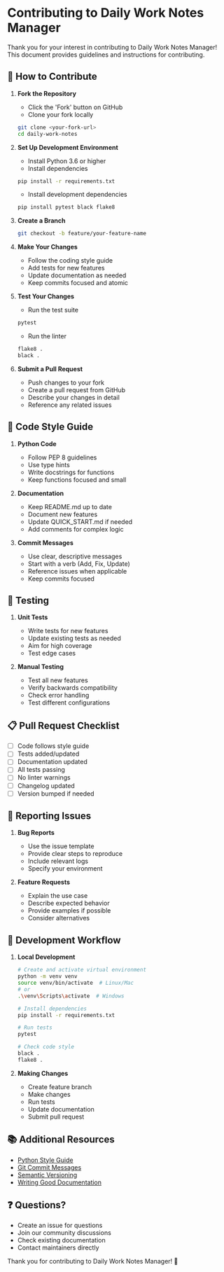 # Contributing to Daily Work Notes Manager

Thank you for your interest in contributing to Daily Work Notes Manager! This document provides guidelines and instructions for contributing.

## 🌟 How to Contribute

1. **Fork the Repository**
   - Click the 'Fork' button on GitHub
   - Clone your fork locally
   ```bash
   git clone <your-fork-url>
   cd daily-work-notes
   ```

2. **Set Up Development Environment**
   - Install Python 3.6 or higher
   - Install dependencies
   ```bash
   pip install -r requirements.txt
   ```
   - Install development dependencies
   ```bash
   pip install pytest black flake8
   ```

3. **Create a Branch**
   ```bash
   git checkout -b feature/your-feature-name
   ```

4. **Make Your Changes**
   - Follow the coding style guide
   - Add tests for new features
   - Update documentation as needed
   - Keep commits focused and atomic

5. **Test Your Changes**
   - Run the test suite
   ```bash
   pytest
   ```
   - Run the linter
   ```bash
   flake8 .
   black .
   ```

6. **Submit a Pull Request**
   - Push changes to your fork
   - Create a pull request from GitHub
   - Describe your changes in detail
   - Reference any related issues

## 📝 Code Style Guide

1. **Python Code**
   - Follow PEP 8 guidelines
   - Use type hints
   - Write docstrings for functions
   - Keep functions focused and small

2. **Documentation**
   - Keep README.md up to date
   - Document new features
   - Update QUICK_START.md if needed
   - Add comments for complex logic

3. **Commit Messages**
   - Use clear, descriptive messages
   - Start with a verb (Add, Fix, Update)
   - Reference issues when applicable
   - Keep commits focused

## 🧪 Testing

1. **Unit Tests**
   - Write tests for new features
   - Update existing tests as needed
   - Aim for high coverage
   - Test edge cases

2. **Manual Testing**
   - Test all new features
   - Verify backwards compatibility
   - Check error handling
   - Test different configurations

## 📋 Pull Request Checklist

- [ ] Code follows style guide
- [ ] Tests added/updated
- [ ] Documentation updated
- [ ] All tests passing
- [ ] No linter warnings
- [ ] Changelog updated
- [ ] Version bumped if needed

## 🐛 Reporting Issues

1. **Bug Reports**
   - Use the issue template
   - Provide clear steps to reproduce
   - Include relevant logs
   - Specify your environment

2. **Feature Requests**
   - Explain the use case
   - Describe expected behavior
   - Provide examples if possible
   - Consider alternatives

## 🚀 Development Workflow

1. **Local Development**
   ```bash
   # Create and activate virtual environment
   python -m venv venv
   source venv/bin/activate  # Linux/Mac
   # or
   .\venv\Scripts\activate  # Windows
   
   # Install dependencies
   pip install -r requirements.txt
   
   # Run tests
   pytest
   
   # Check code style
   black .
   flake8 .
   ```

2. **Making Changes**
   - Create feature branch
   - Make changes
   - Run tests
   - Update documentation
   - Submit pull request

## 📚 Additional Resources

- [Python Style Guide](https://www.python.org/dev/peps/pep-0008/)
- [Git Commit Messages](https://chris.beams.io/posts/git-commit/)
- [Semantic Versioning](https://semver.org/)
- [Writing Good Documentation](https://www.writethedocs.org/guide/)

## ❓ Questions?

- Create an issue for questions
- Join our community discussions
- Check existing documentation
- Contact maintainers directly

Thank you for contributing to Daily Work Notes Manager! 🙏 